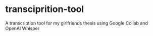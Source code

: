 # transciprition-tool
A transcription tool for my girlfriends thesis using Google Collab and OpenAI Whisper
